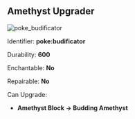 ## Amethyst Upgrader
![poke_budificator](https://github.com/ItsMePok/PFE/assets/136857747/bf38daf0-0b2d-4ab1-84c3-90155a045df6)

Identifier: **poke:budificator**

Durability: **600**

Enchantable: **No**

Repairable: **No**

Can Upgrade:
* **Amethyst Block -> Budding Amethyst**
